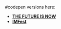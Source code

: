 #codepen versions here:

- **[THE FUTURE IS NOW](https://codepen.io/r0808/pen/XWzBZWo)**
- **[IMFest](https://codepen.io/r0808/pen/ZEajvdj)**